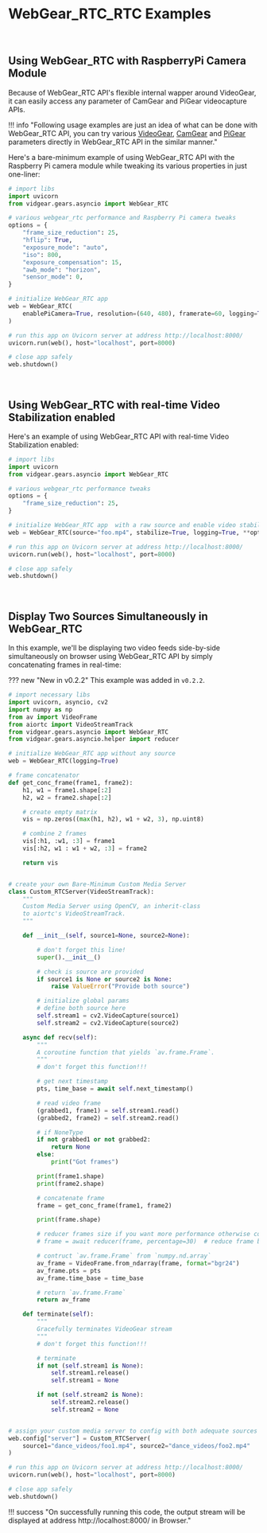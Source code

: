 <!--
===============================================
vidgear library source-code is deployed under the Apache 2.0 License:

Copyright (c) 2019 Abhishek Thakur(@abhiTronix) <abhi.una12@gmail.com>

Licensed under the Apache License, Version 2.0 (the "License");
you may not use this file except in compliance with the License.
You may obtain a copy of the License at

   http://www.apache.org/licenses/LICENSE-2.0

Unless required by applicable law or agreed to in writing, software
distributed under the License is distributed on an "AS IS" BASIS,
WITHOUT WARRANTIES OR CONDITIONS OF ANY KIND, either express or implied.
See the License for the specific language governing permissions and
limitations under the License.
===============================================
-->

# WebGear_RTC_RTC Examples

&nbsp;

## Using WebGear_RTC with RaspberryPi Camera Module

Because of WebGear_RTC API's flexible internal wapper around VideoGear, it can easily access any parameter of CamGear and PiGear videocapture APIs.

!!! info "Following usage examples are just an idea of what can be done with WebGear_RTC API, you can try various [VideoGear](../../gears/videogear/params/), [CamGear](../../gears/camgear/params/) and [PiGear](../../gears/pigear/params/) parameters directly in WebGear_RTC API in the similar manner."
 
Here's a bare-minimum example of using WebGear_RTC API with the Raspberry Pi camera module while tweaking its various properties in just one-liner:

```python
# import libs
import uvicorn
from vidgear.gears.asyncio import WebGear_RTC

# various webgear_rtc performance and Raspberry Pi camera tweaks
options = {
    "frame_size_reduction": 25,
    "hflip": True,
    "exposure_mode": "auto",
    "iso": 800,
    "exposure_compensation": 15,
    "awb_mode": "horizon",
    "sensor_mode": 0,
}

# initialize WebGear_RTC app
web = WebGear_RTC(
    enablePiCamera=True, resolution=(640, 480), framerate=60, logging=True, **options
)

# run this app on Uvicorn server at address http://localhost:8000/
uvicorn.run(web(), host="localhost", port=8000)

# close app safely
web.shutdown()
```

&nbsp;

## Using WebGear_RTC with real-time Video Stabilization enabled
 
Here's an example of using WebGear_RTC API with real-time Video Stabilization enabled:

```python
# import libs
import uvicorn
from vidgear.gears.asyncio import WebGear_RTC

# various webgear_rtc performance tweaks
options = {
    "frame_size_reduction": 25,
}

# initialize WebGear_RTC app  with a raw source and enable video stabilization(`stabilize=True`)
web = WebGear_RTC(source="foo.mp4", stabilize=True, logging=True, **options)

# run this app on Uvicorn server at address http://localhost:8000/
uvicorn.run(web(), host="localhost", port=8000)

# close app safely
web.shutdown()
```

&nbsp;

## Display Two Sources Simultaneously in WebGear_RTC

In this example, we'll be displaying two video feeds side-by-side simultaneously on browser using WebGear_RTC API by simply concatenating frames in real-time: 

??? new "New in v0.2.2" 
    This example was added in `v0.2.2`.

```python
# import necessary libs
import uvicorn, asyncio, cv2
import numpy as np
from av import VideoFrame
from aiortc import VideoStreamTrack
from vidgear.gears.asyncio import WebGear_RTC
from vidgear.gears.asyncio.helper import reducer

# initialize WebGear_RTC app without any source
web = WebGear_RTC(logging=True)

# frame concatenator
def get_conc_frame(frame1, frame2):
    h1, w1 = frame1.shape[:2]
    h2, w2 = frame2.shape[:2]

    # create empty matrix
    vis = np.zeros((max(h1, h2), w1 + w2, 3), np.uint8)

    # combine 2 frames
    vis[:h1, :w1, :3] = frame1
    vis[:h2, w1 : w1 + w2, :3] = frame2

    return vis


# create your own Bare-Minimum Custom Media Server
class Custom_RTCServer(VideoStreamTrack):
    """
    Custom Media Server using OpenCV, an inherit-class
    to aiortc's VideoStreamTrack.
    """

    def __init__(self, source1=None, source2=None):

        # don't forget this line!
        super().__init__()

        # check is source are provided
        if source1 is None or source2 is None:
            raise ValueError("Provide both source")

        # initialize global params
        # define both source here
        self.stream1 = cv2.VideoCapture(source1)
        self.stream2 = cv2.VideoCapture(source2)

    async def recv(self):
        """
        A coroutine function that yields `av.frame.Frame`.
        """
        # don't forget this function!!!

        # get next timestamp
        pts, time_base = await self.next_timestamp()

        # read video frame
        (grabbed1, frame1) = self.stream1.read()
        (grabbed2, frame2) = self.stream2.read()

        # if NoneType
        if not grabbed1 or not grabbed2:
            return None
        else:
            print("Got frames")

        print(frame1.shape)
        print(frame2.shape)

        # concatenate frame
        frame = get_conc_frame(frame1, frame2)

        print(frame.shape)

        # reducer frames size if you want more performance otherwise comment this line
        # frame = await reducer(frame, percentage=30)  # reduce frame by 30%

        # contruct `av.frame.Frame` from `numpy.nd.array`
        av_frame = VideoFrame.from_ndarray(frame, format="bgr24")
        av_frame.pts = pts
        av_frame.time_base = time_base

        # return `av.frame.Frame`
        return av_frame

    def terminate(self):
        """
        Gracefully terminates VideoGear stream
        """
        # don't forget this function!!!

        # terminate
        if not (self.stream1 is None):
            self.stream1.release()
            self.stream1 = None

        if not (self.stream2 is None):
            self.stream2.release()
            self.stream2 = None


# assign your custom media server to config with both adequate sources (for e.g. foo1.mp4 and foo2.mp4)
web.config["server"] = Custom_RTCServer(
    source1="dance_videos/foo1.mp4", source2="dance_videos/foo2.mp4"
)

# run this app on Uvicorn server at address http://localhost:8000/
uvicorn.run(web(), host="localhost", port=8000)

# close app safely
web.shutdown()
``` 

!!! success "On successfully running this code, the output stream will be displayed at address http://localhost:8000/ in Browser."


&nbsp;